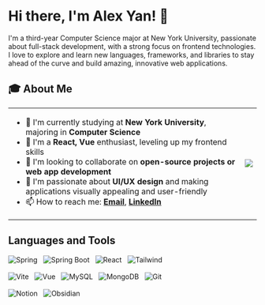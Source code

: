 # Hi there, I'm Alex Yan! 👋

I'm a third-year Computer Science major at New York University, passionate about full-stack development, with a strong focus on frontend technologies. I love to explore and learn new languages, frameworks, and libraries to stay ahead of the curve and build amazing, innovative web applications.

## 🎓 About Me

<table>
  <tr>
    <td>
      <ul>
        <li>🔭 I'm currently studying at <b>New York University</b>, majoring in <b>Computer Science</b></li>
        <li>🌱 I'm a <b>React, Vue</b> enthusiast, leveling up my frontend skills</li>
        <li>👯 I'm looking to collaborate on <b>open-source projects or web app development</b></li>
        <li>🎨 I'm passionate about <b>UI/UX design</b> and making applications visually appealing and user-friendly</li>
        <li>📫 How to reach me: <b><a href="mailto:alex.yan@nyu.edu">Email</a></b>, <b><a href="https://www.linkedin.com/in/alexyuyan/">LinkedIn</a></b></li>
      </ul>
    </td>
    <td>
      <a href="https://github.com/anuraghazra/github-readme-stats">
        <img align="center" src="https://github-readme-stats.vercel.app/api?username=Alex-YuYan&show_icons=true&theme=tokyonight&count_private=true" />
      </a>
    </td>
  </tr>
</table>

## Languages and Tools

![Spring](https://img.shields.io/badge/-Spring%20Framework-black?logo=spring&style=social)&nbsp;&nbsp;
![Spring Boot](https://img.shields.io/badge/-Spring%20Boot-black?logo=springboot&style=social)&nbsp;&nbsp;
![React](https://img.shields.io/badge/-React-black?logo=react&style=social)&nbsp;&nbsp;
![Tailwind](https://img.shields.io/badge/-TailwindCSS-black?logo=tailwindcss&style=social)&nbsp;&nbsp;
<br></br>
![Vite](https://img.shields.io/badge/-Vite-black?logo=vite&style=social)&nbsp;&nbsp;
![Vue](https://img.shields.io/badge/-Vue.js-black?logo=vue.js&style=social)&nbsp;&nbsp;
![MySQL](https://img.shields.io/badge/-MySQL-black?logo=mysql&style=social)&nbsp;&nbsp;
![MongoDB](https://img.shields.io/badge/-MongoDB-black?logo=mongodb&style=social)&nbsp;&nbsp;
![Git](https://img.shields.io/badge/-Git-black?logo=git&style=social)&nbsp;&nbsp;
<br></br>
![Notion](https://img.shields.io/badge/-Notion-black?logo=notion&style=social)&nbsp;&nbsp;
![Obsidian](https://img.shields.io/badge/-Obsidian-black?logo=obsidian&style=social)&nbsp;&nbsp;
